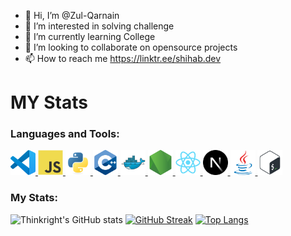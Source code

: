 - 👋 Hi, I’m @Zul-Qarnain
- 👀 I’m interested in solving challenge
- 🌱 I’m currently learning College
- 💞️ I’m looking to collaborate on opensource projects
- 📫 How to reach me https://linktr.ee/shihab.dev


# MY Stats

### Languages and Tools:
<p align="left">
<a href="https://code.visualstudio.com/" target="_blank"> <img src="https://raw.githubusercontent.com/devicons/devicon/master/icons/vscode/vscode-original.svg" alt="vscode" width="40" height="40"/> </a>
<a href="https://www.javascript.com/" target="_blank"> <img src="https://raw.githubusercontent.com/devicons/devicon/master/icons/javascript/javascript-original.svg" alt="javascript" width="40" height="40"/> </a>
<a href="https://www.python.org/" target="_blank"> <img src="https://raw.githubusercontent.com/devicons/devicon/master/icons/python/python-original.svg" alt="python" width="40" height="40"/> </a>
<a href="https://isocpp.org/" target="_blank"> <img src="https://raw.githubusercontent.com/devicons/devicon/master/icons/cplusplus/cplusplus-original.svg" alt="cplusplus" width="40" height="40"/> </a>
<a href="https://www.docker.com/" target="_blank"> <img src="https://raw.githubusercontent.com/devicons/devicon/master/icons/docker/docker-original.svg" alt="docker" width="40" height="40"/> </a>
<a href="https://nodejs.org/" target="_blank"> <img src="https://raw.githubusercontent.com/devicons/devicon/master/icons/nodejs/nodejs-original.svg" alt="nodejs" width="40" height="40"/> </a>
<a href="https://reactjs.org/" target="_blank"> <img src="https://raw.githubusercontent.com/devicons/devicon/master/icons/react/react-original.svg" alt="react" width="40" height="40"/> </a>
<a href="https://nextjs.org/" target="_blank"> <img src="https://raw.githubusercontent.com/devicons/devicon/master/icons/nextjs/nextjs-original.svg" alt="nextjs" width="40" height="40"/> </a>
<a href="https://www.java.com/" target="_blank"> <img src="https://raw.githubusercontent.com/devicons/devicon/master/icons/java/java-original.svg" alt="java" width="40" height="40"/> </a>
<a href="https://www.gnu.org/software/bash/" target="_blank"> <img src="https://raw.githubusercontent.com/devicons/devicon/master/icons/bash/bash-original.svg" alt="bash" width="40" height="40"/> </a>
<!-- Add more icons as needed -->
</p>

### My Stats:
![Thinkright's GitHub stats](https://github-readme-stats.vercel.app/api?username=Zul-Qarnain&show_icons=true&theme=midnight-purple)
[![GitHub Streak](https://streak-stats.demolab.com?user=Zul-Qarnain&theme=midnight-purple&hide_border=true)](https://git.io/streak-stats)
[![Top Langs](https://github-readme-stats.vercel.app/api/top-langs/?username=Zul-Qarnain&layout=compact&theme=dark)](https://github.com/anuraghazra/github-readme-stats)
